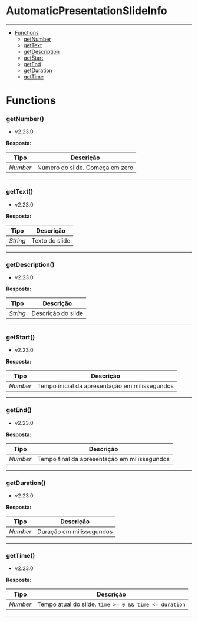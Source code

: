 # AutomaticPresentationSlideInfo

---

- [Functions](#functions)
  - [getNumber](#getnumber)
  - [getText](#gettext)
  - [getDescription](#getdescription)
  - [getStart](#getstart)
  - [getEnd](#getend)
  - [getDuration](#getduration)
  - [getTime](#gettime)


# Functions 
### getNumber()
- v2.23.0





**Resposta:**

| Tipo  | Descrição |
| :---: | ------------|
| _Number_ | Número do slide. Começa em zero |


---


### getText()
- v2.23.0





**Resposta:**

| Tipo  | Descrição |
| :---: | ------------|
| _String_ | Texto do slide |


---


### getDescription()
- v2.23.0





**Resposta:**

| Tipo  | Descrição |
| :---: | ------------|
| _String_ | Descrição do slide |


---


### getStart()
- v2.23.0





**Resposta:**

| Tipo  | Descrição |
| :---: | ------------|
| _Number_ | Tempo inicial da apresentação em milissegundos |


---


### getEnd()
- v2.23.0





**Resposta:**

| Tipo  | Descrição |
| :---: | ------------|
| _Number_ | Tempo final da apresentação em milissegundos |


---


### getDuration()
- v2.23.0





**Resposta:**

| Tipo  | Descrição |
| :---: | ------------|
| _Number_ | Duração em milissegundos |


---


### getTime()
- v2.23.0





**Resposta:**

| Tipo  | Descrição |
| :---: | ------------|
| _Number_ | Tempo atual do slide. `time >= 0 && time <= duration` |


---
